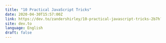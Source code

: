 ```yaml
---
title: "10 Practical JavaScript Tricks"
date: 2020-04-30T15:57:00Z
link: https://dev.to/zandershirley/10-practical-javascript-tricks-2b7h?utm_medium=RSS&utm_source=news.12bit.vn
site: dev.to
language: English
draft: false
---
```

